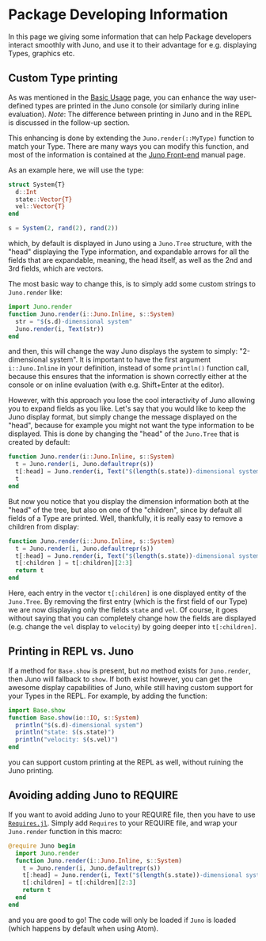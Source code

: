 # Package Developing Information
In this page we giving some information that can help Package developers interact smoothly with Juno, and use it to their
advantage for e.g. displaying Types, graphics etc.

## Custom Type printing
As was mentioned in the [Basic Usage](/man/basic_usage) page, you can enhance the way user-defined types 
are printed in the Juno console (or similarly during inline evaluation). *Note*: The difference
between printing in Juno and in the REPL is discussed in the follow-up section.

This enhancing is done by extending the `Juno.render(::MyType)` function to match your Type. There are many ways you can
modify this function, and most of the information is contained at the [Juno Front-end](/man/juno_frontend) manual page.

As an example here, we will use the type:
```julia
struct System{T}
  d::Int
  state::Vector{T}
  vel::Vector{T}
end

s = System(2, rand(2), rand(2))
```
which, by default is displayed in Juno using a `Juno.Tree` structure, with the "head" displaying the Type information, 
and expandable arrows for all the fields that are expandable, meaning, the head itself, as well as the 2nd and 3rd fields,
which are vectors.

The most basic way to change this, is to simply add some custom strings to `Juno.render` like:
```julia
import Juno.render
function Juno.render(i::Juno.Inline, s::System)
  str = "$(s.d)-dimensional system"
  Juno.render(i, Text(str))
end
```
and then, this will change the way Juno displays the system to simply: "2-dimensional system". It is important to have
the first argument `i::Juno.Inline` in your definition, instead of some `println()` function call, because this ensures that
the information is shown correctly either at the console or on inline evaluation (with e.g. Shift+Enter at the editor).

However, with this approach you lose the cool interactivity of Juno allowing you to expand fields as you like. Let's say that
you would like to keep the Juno display format, but simply change the message displayed on the "head", because for example
you might not want the type information to be displayed. This is done by changing the "head" of the `Juno.Tree` that is 
created by default:
```julia
function Juno.render(i::Juno.Inline, s::System)
  t = Juno.render(i, Juno.defaultrepr(s))
  t[:head] = Juno.render(i, Text("$(length(s.state))-dimensional system"))
  t
end
```

But now you notice that you display the dimension information both at the "head" of the tree, but also on one of the 
"children", since by default all fields of a Type are printed. Well, thankfully, it is really easy to remove 
a children from display:
```julia
function Juno.render(i::Juno.Inline, s::System)
  t = Juno.render(i, Juno.defaultrepr(s))
  t[:head] = Juno.render(i, Text("$(length(s.state))-dimensional system"))
  t[:children ] = t[:children][2:3]
  return t
end
```
Here, each entry in the vector `t[:children]` is one displayed entity of the `Juno.Tree`. By removing the first entry 
(which is the first field of our Type) we are now displaying only the fields `state` and `vel`. Of course, it goes without
saying that you can completely change how the fields are displayed (e.g. change the `vel` display to `velocity`) by going deeper
into `t[:children]`.

## Printing in REPL vs. Juno
If a method for `Base.show` is present, but *no* method exists for `Juno.render`, then Juno will fallback to `show`. If both
exist however, you can get the awesome display capabilities of Juno, while still having custom support for your Types in
the REPL. For example, by adding the function:
```julia
import Base.show
function Base.show(io::IO, s::System)
  println("$(s.d)-dimensional system")
  println("state: $(s.state)")
  println("velocity: $(s.vel)")
end
```
you can support custom printing at the REPL as well, without ruining the Juno printing.

## Avoiding adding Juno to REQUIRE
If you want to avoid adding Juno to your REQUIRE file, then you have to use
[`Requires.jl`](https://github.com/MikeInnes/Requires.jl). Simply add `Requires` to your REQUIRE file, and wrap your
`Juno.render` function in this macro:
```julia
@require Juno begin
  import Juno.render
  function Juno.render(i::Juno.Inline, s::System)
    t = Juno.render(i, Juno.defaultrepr(s))
    t[:head] = Juno.render(i, Text("$(length(s.state))-dimensional system"))
    t[:children] = t[:children][2:3]
    return t
  end
end
```
and you are good to go! The code will only be loaded if `Juno` is loaded (which happens by default when using Atom).
